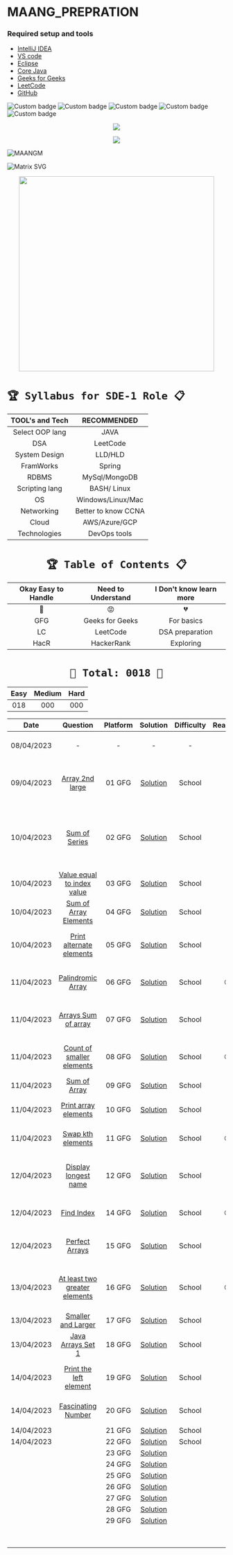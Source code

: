 # MAANG_PREPRATION




### Required setup and tools

- [IntelliJ IDEA ](https://www.jetbrains.com/idea/)
- [VS code](https://code.visualstudio.com/)
- [Eclipse](https://www.eclipse.org/)
- [Core Java](https://docs.oracle.com/en/java/)
- [Geeks for Geeks](https://practice.geeksforgeeks.org/home)
- [LeetCode](https://leetcode.com/)
- [GitHub](https://github.com/)





![Custom badge](https://img.shields.io/badge/Repo-Started-brightgreen)   ![Custom badge](https://img.shields.io/badge/MAANG-Prepration-ff69b4)
![Custom badge](https://img.shields.io/badge/ARRAYS-Started-green)      ![Custom badge](https://img.shields.io/badge/LinkedList-NotYet-yellow)
![Custom badge](https://img.shields.io/badge/YOGESH-OnDuty-ff69b4)





<p align="center">
    <a href="https://github.com/yogeshjoga/MAANG_PREPRATION#readme" target="_blank"> <img src="https://readme-typing-svg.herokuapp.com?font=Tourney&center=true&vCenter=true&color=2CFF00&size=65&pause=750&width=1280&height=80&lines=The+Complete+MAANG+Preparation"/> </a>
</p>

<p align="center">
    <a href="https://github.com/yogeshjoga/MAANG_PREPRATION#readme" target="_blank"> <img src="https://readme-typing-svg.herokuapp.com?font=Tourney&center=true&vCenter=true&color=&size=45&pause=750&width=1280&height=80&lines=Target+is+Per+Day+3+DSA+problems"/> </a>
</p>


![MAANGM](https://user-images.githubusercontent.com/36118169/230730170-3574e442-8073-45bf-a91a-4ed2f299b859.gif)

![Matrix SVG](https://raw.githubusercontent.com/rodrigograca31/rodrigograca31/master/matrix.svg)

<p align="center">
    <img src="https://readme-jokes.vercel.app/api" width="450px" />
</p>


# `🏆 Syllabus for SDE-1 Role 📋`


| TOOL's and Tech |     RECOMMENDED     | 
|:---------------:|:-------------------:|
| Select OOP lang |        JAVA         |  
|       DSA       |      LeetCode       |  
|  System Design  |       LLD/HLD       |  
|    FramWorks    |       Spring        | 
|      RDBMS      |    MySql/MongoDB    |  
| Scripting lang  |     BASH/ Linux     | 
|       OS        |  Windows/Linux/Mac  | 
|   Networking    | Better to know CCNA | 
|      Cloud      |    AWS/Azure/GCP    | 
|  Technologies   |    DevOps tools     | 


 <div align="center">

# `🏆 Table of Contents 📋`

| Okay Easy to Handle | Need to Understand | I Don't know learn more |
|:-------------------:|:------------------:|:-----------------------:|
|         💚          |         😡         |           💔            |
|         GFG         |  Geeks for Geeks   |       For basics        |
|         LC          |      LeetCode      |     DSA preparation     |
|        HacR         |     HackerRank     |        Exploring        |


# ` 💝 Total: 0018 💝 `

| Easy | Medium | Hard |
|:----:|:------:|:----:|
| 018  |  000   | 000  |


|    Date    |                       Question                       | Platform |             Solution             | Difficulty | Reaction |                           Description                           |
|:----------:|:----------------------------------------------------:|:--------:|:--------------------------------:|:----------:|:--------:|:---------------------------------------------------------------:|
| 08/04/2023 |                          -                           |    -     |                -                 |     -      |    💚    |               Ntg solved today just setup the env               |
| 09/04/2023 |        [Array 2nd large](https://rb.gy/1ijnm)        |  01 GFG  | [Solution](https://rb.gy/8fab9)  |   School   |    💚    | with out sort the array need to solve this problem little hard! |           
| 10/04/2023 |         [Sum of Series](https://rb.gy/qssid)         |  02 GFG  | [Solution](https://rb.gy/8fab9)  |   School   |    💚    |  Need to know about MATH formula to solve lets understand math  |   
| 10/04/2023 |  [Value equal to index value](https://rb.gy/3dkql)   |  03 GFG  | [Solution](https://rb.gy/8fab9)  |   School   |    💚    |                Understand concept and dry it...                 |   
| 10/04/2023 |     [Sum of Array Elements](https://rb.gy/cwkkk)     |  04 GFG  | [Solution](https://rb.gy/8fab9)  |   School   |    💚    |               sum of array elements -easy problem               |
| 10/04/2023 |   [Print alternate elements](https://rb.gy/w6gzj)    |  05 GFG  | [Solution](https://rb.gy/8fab9)  |   School   |    💚    |            very easy problem no need, for loop trick            |   
| 11/04/2023 |       [Palindromic Array](https://rb.gy/1t81r)       |  06 GFG  | [Solution](https://rb.gy/8fab9)  |   School   |    😡    |               make sure about All String classes                |   
| 11/04/2023 |      [Arrays Sum of array](https://rb.gy/nequa)      |  07 GFG  | [Solution](https://rb.gy/8fab9)  |   School   |    💚    |                  good Question easy to handle                   |   
| 11/04/2023 |   [Count of smaller elements](https://rb.gy/286dh)   |  08 GFG  | [Solution](https://rb.gy/8fab9)  |   School   |    😡    |          little confused in operators <+,<-,<+... okay          |   
| 11/04/2023 |         [Sum of Array](https://rb.gy/wr7dz)          |  09 GFG  | [Solution](https://rb.gy/8fab9)  |   School   |    💚    |                     sum of array super easy                     |   
| 11/04/2023 |     [Print array elements](https://rb.gy/q90sq)      |  10 GFG  | [Solution](https://rb.gy/8fab9)  |   School   |    💚    |                 using for each loop super easy                  |   
| 11/04/2023 |       [Swap kth elements](https://rb.gy/70fqy)       |  11 GFG  | [Solution](https://rb.gy/8fab9)  |   School   |    😡    |                little confused but easy problem                 |   
| 12/04/2023 |     [Display longest name](https://rb.gy/s30df)      |  12 GFG  | [Solution](https://rb.gy/8fab9)  |   School   |    💚    |       super easy problem, required string class functions       |   
| 12/04/2023 |          [Find Index](https://rb.gy/sng8c)           |  14 GFG  | [Solution](https://rb.gy/8fab9)  |   School   |    😡    |                  little confused this problem                   |   
| 12/04/2023 |        [Perfect Arrays](https://rb.gy/5unuj)         |  15 GFG  | [Solution](https://rb.gy/8fab9)  |   School   |    💚    |          super easy use build in Arrays.equals method           |   
| 13/04/2023 | [At least two greater elements](https://rb.gy/j3fis) |  16 GFG  | [Solution](https://rb.gy/8fab9)  |   School   |    😡    |     confused question not understood solution is super easy     |   
| 13/04/2023 |      [Smaller and Larger](https://rb.gy/53jig)       |  17 GFG  | [Solution](https://rb.gy/8fab9)  |   School   |    💚    |                      lilttle easy prolbem                       |   
| 13/04/2023 |       [Java Arrays Set 1](https://rb.gy/lw1nx)       |  18 GFG  | [Solution](https://rb.gy/8fab9)  |   School   |    💚    |                      string formate using                       |   
| 14/04/2023 |    [Print the left element](https://rb.gy/htc2h)     |  19 GFG  | [Solution](https://rb.gy/8fab9)  |   School   |    💚    |              very simple time complexity is matter              |   
| 14/04/2023 |      [Fascinating Number](https://rb.gy/q3xkw)       |  20 GFG  | [Solution](https://rb.gy/8fab9)  |   School   |    💔    |            little hard to me  need to understand it             |   
| 14/04/2023 |                                                      |  21 GFG  | [Solution](https://rb.gy/8fab9)  |   School   |          |                                                                 |   
| 14/04/2023 |                                                      |  22 GFG  | [Solution](https://rb.gy/8fab9)  |   School   |          |                                                                 |   
|            |                                                      |  23 GFG  | [Solution](https://rb.gy/8fab9)  |            |          |                                                                 |   
|            |                                                      |  24 GFG  | [Solution](https://rb.gy/8fab9)  |            |          |                                                                 |   
|            |                                                      |  25 GFG  | [Solution](https://rb.gy/8fab9)  |            |          |                                                                 |   
|            |                                                      |  26 GFG  | [Solution](https://rb.gy/8fab9)  |            |          |                                                                 |   
|            |                                                      |  27 GFG  | [Solution](https://rb.gy/8fab9)  |            |          |                                                                 |   
|            |                                                      |  28 GFG  | [Solution](https://rb.gy/8fab9)  |            |          |                                                                 |   
|            |                                                      |  29 GFG  | [Solution](https://rb.gy/8fab9)  |            |          |                                                                 |   
|            |                                                      |          |                                  |            |          |                                                                 |   
|            |                                                      |          |                                  |            |          |                                                                 |   
|            |                                                      |          |                                  |            |          |                                                                 |   
|            |                                                      |          |                                  |            |          |                                                                 |   
|            |                                                      |          |                                  |            |          |                                                                 |   
|            |                                                      |          |                                  |            |          |                                                                 |   
|            |                                                      |          |                                  |            |          |                                                                 |   
|            |                                                      |          |                                  |            |          |                                                                 |   



</div>




